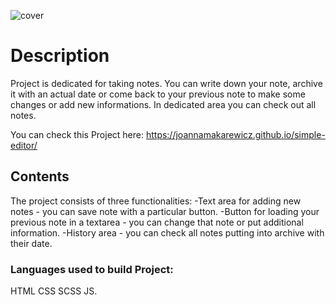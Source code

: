 ![cover](https://joannamakarewicz.github.io/simple-editor/myEditor.png)

# Description
Project is dedicated for taking notes. You can write down your note, archive it with an actual date or come back to your previous note to make some changes or add new informations. In dedicated area you can check out all notes.

You can check this Project here: https://joannamakarewicz.github.io/simple-editor/

## Contents
The project consists of three functionalities:
-Text area for adding new notes - you can save note with a particular button.
-Button for loading your previous note in a textarea - you can change that note or put additional information.
-History area - you can check all notes putting into archive with their date.


### Languages used to build Project:

HTML
CSS
SCSS
JS.
